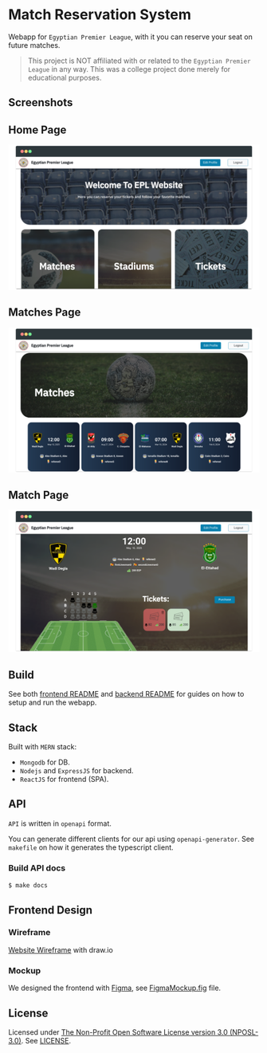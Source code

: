 # Match Reservation System
Webapp for `Egyptian Premier League`, with it you can reserve your seat on future matches.

> This project is NOT affiliated with or related to the `Egyptian Premier League` in any way. This was a college project done merely for educational purposes.

## Screenshots
## Home Page
![Home Page](screenshots/home.png)

## Matches Page
![Matches Page](screenshots/matches.png)

## Match Page
![Match Page](screenshots/match.png)

## Build
See both [frontend README](frontend/README.md) and [backend README](backend/README.md) for guides on how to setup and run the webapp.

## Stack
Built with `MERN` stack:
- `Mongodb` for DB.
- `Nodejs` and `ExpressJS` for backend.
- `ReactJS` for frontend (SPA).

## API
`API` is written in `openapi` format.

You can generate different clients for our api using `openapi-generator`.
See `makefile` on how it generates the typescript client.

### Build API docs
```
$ make docs
```

## Frontend Design
### Wireframe
[Website Wireframe](wireframe.png) with draw.io

### Mockup
We designed the frontend with [Figma](figma.com), see [FigmaMockup.fig](FigmaMockup.fig) file.

## License
Licensed under [The Non-Profit Open Software License version 3.0 (NPOSL-3.0)](https://opensource.org/licenses/NOSL3.0). See [LICENSE](LICENSE).
